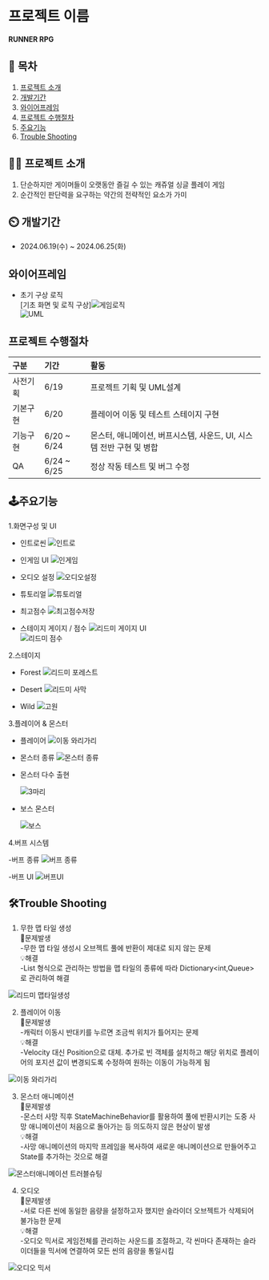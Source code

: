 # 프로젝트 이름
**RUNNER RPG**

## 📖 목차
1. [프로젝트 소개](#프로젝트-소개)
2. [개발기간](#개발기간)
3. [와이어프레임](#와이어프레임)
4. [프로젝트 수행절차](#프로젝트-수행절차)
5. [주요기능](#주요기능)
6. [Trouble Shooting](#trouble-shooting)

## 👨‍🏫 프로젝트 소개
1. 단순하지만 게이머들이 오랫동안 즐길 수 있는 캐쥬얼 싱글 플레이 게임
2. 순간적인 판단력을 요구하는 약간의 전략적인 요소가 가미

## ⏲️ 개발기간
- 2024.06.19(수) ~ 2024.06.25(화)

## 와이어프레임
- 초기 구상 로직</br>
[기초 화면 및 로직 구상]![게임로직](https://github.com/SnowScapes/RunnerRPG/assets/167234182/94921cb7-e58d-4012-a33d-eb32362fa058)</br>
![UML](https://github.com/SnowScapes/RunnerRPG/assets/167234182/eec22cc8-c972-4ae0-930e-3b86e9418ced)

## 프로젝트 수행절차
|구분|기간|활동|
|:---|:---|:---|
사전기획|6/19|프로젝트 기획 및 UML설계
기본구현|6/20|플레이어 이동 및 테스트 스테이지 구현
기능구현|6/20 ~ 6/24|몬스터, 애니메이션, 버프시스템, 사운드, UI, 시스템 전반 구현 및 병합
QA|6/24 ~ 6/25|정상 작동 테스트 및 버그 수정

## 🕹주요기능

1.화면구성 및 UI
  - 인트로씬
    ![인트로](https://github.com/SnowScapes/RunnerRPG/assets/167234182/6783fc74-3e3d-4028-9bcf-4d0283e83dc8) </br>
    
  - 인게임 UI
    ![인게임](https://github.com/SnowScapes/RunnerRPG/assets/167234182/c1218a8b-ff95-4133-9888-f55787e97a2d) </br>
    
  - 오디오 설정
    ![오디오설정](https://github.com/SnowScapes/RunnerRPG/assets/167234182/9cfc09b6-acc9-467c-aafb-deb7de644721) </br>
    
  - 튜토리얼
    ![튜토리얼](https://github.com/SnowScapes/RunnerRPG/assets/167234182/6c2dc37a-1017-40f3-ad5d-ff4be3150899) </br>
    
  - 최고점수
    ![최고점수저장](https://github.com/SnowScapes/RunnerRPG/assets/167234182/c3a0faf5-b883-4596-b2ac-2ef6f9e40261) </br>
    
  - 스테이지 게이지 / 점수
    ![리드미 게이지 UI](https://github.com/SnowScapes/RunnerRPG/assets/167234182/6ad33af5-e010-4169-b304-b629cd81c522) </br>
    ![리드미 점수](https://github.com/SnowScapes/RunnerRPG/assets/167234182/4ea186a0-efb1-4afb-81d1-9de51122bd3b) </br>

2.스테이지
  - Forest
    ![리드미 포레스트](https://github.com/SnowScapes/RunnerRPG/assets/167234182/a0fb608a-beec-4020-973a-b6ec13a754c5) </br>

  - Desert
    ![리드미 사막](https://github.com/SnowScapes/RunnerRPG/assets/167234182/4c09051d-c8f3-44b9-9396-7b7a0f3a34b0) </br>
  
  - Wild
    ![고원](https://github.com/SnowScapes/RunnerRPG/assets/167234182/760d201d-7921-4290-9438-af1411aab3ff) </br>

3.플레이어 & 몬스터    
  - 플레이어
    ![이동 와리가리](https://github.com/SnowScapes/RunnerRPG/assets/167234182/2132822b-077a-4082-a05d-2416742254a3) </br>

  - 몬스터 종류
    ![몬스터 종류](https://github.com/SnowScapes/RunnerRPG/assets/167234182/7b79bd01-6bd8-4bd1-9e80-81c984e6e063) </br>

  - 몬스터 다수 출현

    ![3마리](https://github.com/SnowScapes/RunnerRPG/assets/167234182/201c95d8-707a-4ea3-8dab-5002cd0eaabc) </br>    

  - 보스 몬스터

    ![보스](https://github.com/SnowScapes/RunnerRPG/assets/167234182/fb0b99dd-9860-402a-86ed-96064cd91b7f) </br>

4.버프 시스템

  -버프 종류
    ![버프 종류](https://github.com/SnowScapes/RunnerRPG/assets/167234182/a6d7d0e1-a58e-4190-a42c-2fae7a993826) </br>

  -버프 UI
    ![버프UI](https://github.com/SnowScapes/RunnerRPG/assets/167234182/9522bb3c-843d-4122-a906-63b78499452c) </br>

## 🛠Trouble Shooting
1. 무한 맵 타일 생성
 </br>🐛문제발생
  </br>-무한 맵 타일 생성시 오브젝트 풀에 반환이 제대로 되지 않는 문제
 </br>💡해결
  </br>-List 형식으로 관리하는 방법을 맵 타일의 종류에 따라 Dictionary<int,Queue<GameObject>>로 관리하여 해결

![리드미 맵타일생성](https://github.com/SnowScapes/RunnerRPG/assets/167234182/8491f777-c639-46b2-a57e-4dace5d6aa9a) </br>
  
 2. 플레이어 이동
  </br>🐛문제발생
   </br>-캐릭터 이동시 반대키를 누르면 조금씩 위치가 틀어지는 문제
  </br>💡해결
   </br>-Velocity 대신 Position으로 대체. 추가로 빈 객체를 설치하고 해당 위치로 플레이어의 포지션 값이 변경되도록 수정하여 원하는 이동이 가능하게 됨

![이동 와리가리](https://github.com/SnowScapes/RunnerRPG/assets/167234182/5a0faab5-4bc2-4ab4-b108-1e2619b56c6e) </br>

 3. 몬스터 애니메이션
  </br>🐛문제발생
   </br>-몬스터 사망 직후 StateMachineBehavior를 활용하여 풀에 반환시키는 도중 사망 애니메이션이 처음으로 돌아가는 등 의도하지 않은 현상이 발생
  </br>💡해결
   </br>-사망 애니메이션의 마지막 프레임을 복사하여 새로운 애니메이션으로 만들어주고 State를 추가하는 것으로 해결

![몬스터애니메이션 트러블슈팅](https://github.com/SnowScapes/RunnerRPG/assets/167234182/019ba904-5b6c-4b4d-a910-867135930316) </br>

 4. 오디오
  </br>🐛문제발생
   </br>-서로 다른 씬에 동일한 음량을 설정하고자 했지만 슬라이더 오브젝트가 삭제되어 불가능한 문제
  </br>💡해결
   </br>-오디오 믹서로 게임전체를 관리하는 사운드를 조절하고, 각 씬마다 존재하는 슬라이더들을 믹서에 연결하여 모든 씬의 음량을 통일시킴
   
![오디오 믹서](https://github.com/SnowScapes/RunnerRPG/assets/167234182/3cbdb351-c031-45e4-bbac-ce158cca0b2c)
